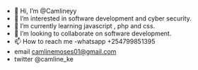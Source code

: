 - 👋 Hi, I’m @Camlineyy
- 👀 I’m interested in software development and cyber security.
- 🌱 I’m currently learning javascript , php and css.
- 💞️ I’m looking to collaborate on software development.
- 📫 How to reach me
-whatsapp +254799851395
- email camlinemoses01@gmail.com
- twitter @camline_ke

<!---
Camlineyy/Camlineyy is a ✨ special ✨ repository because its `README.md` (this file) appears on your GitHub profile.
You can click the Preview link to take a look at your changes.
--->
